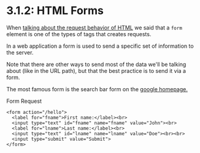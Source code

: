 # 3.1.2: HTML Forms

When [talking about the request behavior of HTML](../../2-back-end-basics/2.8-chrome-networking.md#html-tag-request-behavior) we said that a `form` element is one of the types of tags that creates requests.

In a web application a form is used to send a specific set of information to the server.

Note that there are other ways to send most of the data we'll be talking about \(like in the URL path\), but that the best practice is to send it via a form.

The most famous form is the search bar form on the [google homepage.](https://google.com)

Form Request

```markup
<form action="/hello">
  <label for="fname">First name:</label><br>
  <input type="text" id="fname" name="fname" value="John"><br>
  <label for="lname">Last name:</label><br>
  <input type="text" id="lname" name="lname" value="Doe"><br><br>
  <input type="submit" value="Submit">
</form> 
```



